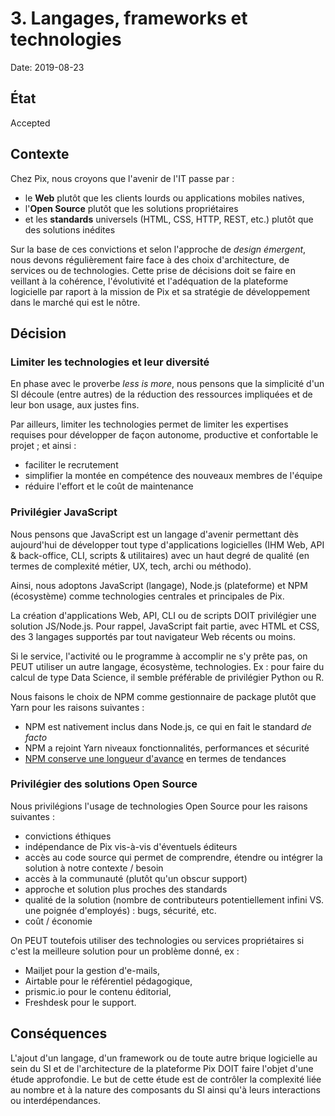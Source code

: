 # 3. Langages, frameworks et technologies

Date: 2019-08-23

## État

Accepted

## Contexte

Chez Pix, nous croyons que l'avenir de l'IT passe par :

- le **Web** plutôt que les clients lourds ou applications mobiles natives, 
- l'**Open Source** plutôt que les solutions propriétaires 
- et les **standards** universels (HTML, CSS, HTTP, REST, etc.) plutôt que des solutions inédites

Sur la base de ces convictions et selon l'approche de *design émergent*, nous devons régulièrement faire face à des choix d'architecture, de services ou de technologies. Cette prise de décisions doit se faire en veillant à la cohérence, l'évolutivité et l'adéquation de la plateforme logicielle par raport à la mission de Pix et sa stratégie de développement dans le marché qui est le nôtre.

## Décision

### Limiter les technologies et leur diversité

En phase avec le proverbe *less is more*, nous pensons que la simplicité d'un SI découle (entre autres) de la réduction des ressources impliquées et de leur bon usage, aux justes fins.

Par ailleurs, limiter les technologies permet de limiter les expertises requises pour développer de façon autonome, productive et confortable le projet ; et ainsi :

- faciliter le recrutement
- simplifier la montée en compétence des nouveaux membres de l'équipe
- réduire l'effort et le coût de maintenance

### Privilégier JavaScript
 
Nous pensons que JavaScript est un langage d'avenir permettant dès aujourd'hui de développer tout type d'applications logicielles (IHM Web, API & back-office, CLI, scripts & utilitaires) avec un haut degré de qualité (en termes de complexité métier, UX, tech, archi ou méthodo).

Ainsi, nous adoptons JavaScript (langage), Node.js (plateforme) et NPM (écosystème) comme technologies centrales et principales de Pix.

La création d'applications Web, API, CLI ou de scripts DOIT privilégier une solution JS/Node.js. Pour rappel, JavaScript fait partie, avec HTML et CSS, des 3 langages supportés par tout navigateur Web récents ou moins.

Si le service, l'activité ou le programme à accomplir ne s'y prête pas, on PEUT utiliser un autre langage, écosystème, technologies. Ex : pour faire du calcul de type Data Science, il semble préférable de privilégier Python ou R.

Nous faisons le choix de NPM comme gestionnaire de package plutôt que Yarn pour les raisons suivantes : 

- NPM est nativement inclus dans Node.js, ce qui en fait le standard *de facto* 
- NPM a rejoint Yarn niveaux fonctionnalités, performances et sécurité
- [NPM conserve une longueur d'avance](https://www.npmtrends.com/npm-vs-yarn) en termes de tendances


### Privilégier des solutions Open Source

Nous privilégions l'usage de technologies Open Source pour les raisons suivantes :

- convictions éthiques
- indépendance de Pix vis-à-vis d'éventuels éditeurs
- accès au code source qui permet de comprendre, étendre ou intégrer la solution à notre contexte / besoin 
- accès à la communauté (plutôt qu'un obscur support)
- approche et solution plus proches des standards
- qualité de la solution (nombre de contributeurs potentiellement infini VS. une poignée d'employés) : bugs, sécurité, etc.
- coût / économie

On PEUT toutefois utiliser des technologies ou services propriétaires si c'est la meilleure solution pour un problème donné, ex : 

- Mailjet pour la gestion d'e-mails, 
- Airtable pour le référentiel pédagogique, 
- prismic.io pour le contenu éditorial, 
- Freshdesk pour le support.

## Conséquences

L'ajout d'un langage, d'un framework ou de toute autre brique logicielle au sein du SI et de l'architecture de la plateforme Pix DOIT faire l'objet d'une étude approfondie. Le but de cette étude est de contrôler la complexité liée au nombre et à la nature des composants du SI ainsi qu'à leurs interactions ou interdépendances.
